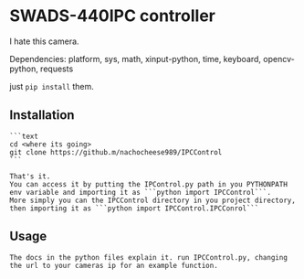 # SWADS-440IPC controller

I hate this camera.

Dependencies:
    platform, sys, math, xinput-python, time, keyboard, opencv-python, requests

just `pip install` them.

## Installation

    ```text
    cd <where its going>
    git clone https://github.m/nachocheese989/IPCControl
    ```

    That's it.
    You can access it by putting the IPControl.py path in you PYTHONPATH env variable and importing it as ```python import IPCControl```.
    More simply you can the IPCControl directory in you project directory, then importing it as ```python import IPCControl.IPCConrol```

## Usage

    The docs in the python files explain it. run IPCControl.py, changing the url to your cameras ip for an example function.
